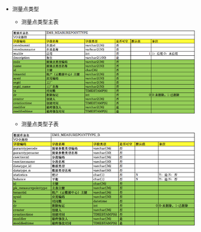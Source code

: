 * 测量点类型
  * 测量点类型主表

  ![](/assets/celiangdian-head.png)
  * 测量点类型子表

  ![](/assets/celiangdianleixing-body.png)





